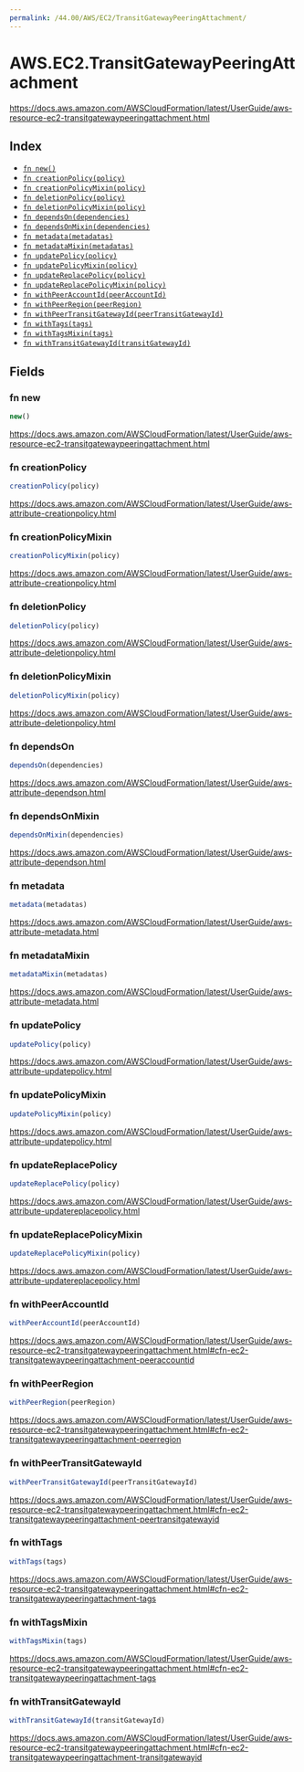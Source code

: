 ```yaml
---
permalink: /44.00/AWS/EC2/TransitGatewayPeeringAttachment/
---
```


# AWS.EC2.TransitGatewayPeeringAttachment

https://docs.aws.amazon.com/AWSCloudFormation/latest/UserGuide/aws-resource-ec2-transitgatewaypeeringattachment.html

## Index

* [`fn new()`](#fn-new)
* [`fn creationPolicy(policy)`](#fn-creationpolicy)
* [`fn creationPolicyMixin(policy)`](#fn-creationpolicymixin)
* [`fn deletionPolicy(policy)`](#fn-deletionpolicy)
* [`fn deletionPolicyMixin(policy)`](#fn-deletionpolicymixin)
* [`fn dependsOn(dependencies)`](#fn-dependson)
* [`fn dependsOnMixin(dependencies)`](#fn-dependsonmixin)
* [`fn metadata(metadatas)`](#fn-metadata)
* [`fn metadataMixin(metadatas)`](#fn-metadatamixin)
* [`fn updatePolicy(policy)`](#fn-updatepolicy)
* [`fn updatePolicyMixin(policy)`](#fn-updatepolicymixin)
* [`fn updateReplacePolicy(policy)`](#fn-updatereplacepolicy)
* [`fn updateReplacePolicyMixin(policy)`](#fn-updatereplacepolicymixin)
* [`fn withPeerAccountId(peerAccountId)`](#fn-withpeeraccountid)
* [`fn withPeerRegion(peerRegion)`](#fn-withpeerregion)
* [`fn withPeerTransitGatewayId(peerTransitGatewayId)`](#fn-withpeertransitgatewayid)
* [`fn withTags(tags)`](#fn-withtags)
* [`fn withTagsMixin(tags)`](#fn-withtagsmixin)
* [`fn withTransitGatewayId(transitGatewayId)`](#fn-withtransitgatewayid)

## Fields

### fn new

```ts
new()
```

https://docs.aws.amazon.com/AWSCloudFormation/latest/UserGuide/aws-resource-ec2-transitgatewaypeeringattachment.html

### fn creationPolicy

```ts
creationPolicy(policy)
```

https://docs.aws.amazon.com/AWSCloudFormation/latest/UserGuide/aws-attribute-creationpolicy.html

### fn creationPolicyMixin

```ts
creationPolicyMixin(policy)
```

https://docs.aws.amazon.com/AWSCloudFormation/latest/UserGuide/aws-attribute-creationpolicy.html

### fn deletionPolicy

```ts
deletionPolicy(policy)
```

https://docs.aws.amazon.com/AWSCloudFormation/latest/UserGuide/aws-attribute-deletionpolicy.html

### fn deletionPolicyMixin

```ts
deletionPolicyMixin(policy)
```

https://docs.aws.amazon.com/AWSCloudFormation/latest/UserGuide/aws-attribute-deletionpolicy.html

### fn dependsOn

```ts
dependsOn(dependencies)
```

https://docs.aws.amazon.com/AWSCloudFormation/latest/UserGuide/aws-attribute-dependson.html

### fn dependsOnMixin

```ts
dependsOnMixin(dependencies)
```

https://docs.aws.amazon.com/AWSCloudFormation/latest/UserGuide/aws-attribute-dependson.html

### fn metadata

```ts
metadata(metadatas)
```

https://docs.aws.amazon.com/AWSCloudFormation/latest/UserGuide/aws-attribute-metadata.html

### fn metadataMixin

```ts
metadataMixin(metadatas)
```

https://docs.aws.amazon.com/AWSCloudFormation/latest/UserGuide/aws-attribute-metadata.html

### fn updatePolicy

```ts
updatePolicy(policy)
```

https://docs.aws.amazon.com/AWSCloudFormation/latest/UserGuide/aws-attribute-updatepolicy.html

### fn updatePolicyMixin

```ts
updatePolicyMixin(policy)
```

https://docs.aws.amazon.com/AWSCloudFormation/latest/UserGuide/aws-attribute-updatepolicy.html

### fn updateReplacePolicy

```ts
updateReplacePolicy(policy)
```

https://docs.aws.amazon.com/AWSCloudFormation/latest/UserGuide/aws-attribute-updatereplacepolicy.html

### fn updateReplacePolicyMixin

```ts
updateReplacePolicyMixin(policy)
```

https://docs.aws.amazon.com/AWSCloudFormation/latest/UserGuide/aws-attribute-updatereplacepolicy.html

### fn withPeerAccountId

```ts
withPeerAccountId(peerAccountId)
```

https://docs.aws.amazon.com/AWSCloudFormation/latest/UserGuide/aws-resource-ec2-transitgatewaypeeringattachment.html#cfn-ec2-transitgatewaypeeringattachment-peeraccountid

### fn withPeerRegion

```ts
withPeerRegion(peerRegion)
```

https://docs.aws.amazon.com/AWSCloudFormation/latest/UserGuide/aws-resource-ec2-transitgatewaypeeringattachment.html#cfn-ec2-transitgatewaypeeringattachment-peerregion

### fn withPeerTransitGatewayId

```ts
withPeerTransitGatewayId(peerTransitGatewayId)
```

https://docs.aws.amazon.com/AWSCloudFormation/latest/UserGuide/aws-resource-ec2-transitgatewaypeeringattachment.html#cfn-ec2-transitgatewaypeeringattachment-peertransitgatewayid

### fn withTags

```ts
withTags(tags)
```

https://docs.aws.amazon.com/AWSCloudFormation/latest/UserGuide/aws-resource-ec2-transitgatewaypeeringattachment.html#cfn-ec2-transitgatewaypeeringattachment-tags

### fn withTagsMixin

```ts
withTagsMixin(tags)
```

https://docs.aws.amazon.com/AWSCloudFormation/latest/UserGuide/aws-resource-ec2-transitgatewaypeeringattachment.html#cfn-ec2-transitgatewaypeeringattachment-tags

### fn withTransitGatewayId

```ts
withTransitGatewayId(transitGatewayId)
```

https://docs.aws.amazon.com/AWSCloudFormation/latest/UserGuide/aws-resource-ec2-transitgatewaypeeringattachment.html#cfn-ec2-transitgatewaypeeringattachment-transitgatewayid